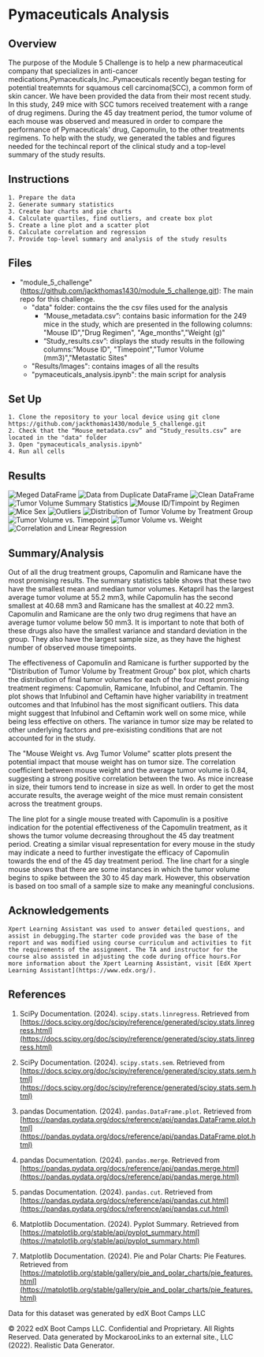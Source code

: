 # Pymaceuticals Analysis

## Overview
The purpose of the Module 5 Challenge is to help a new pharmaceutical company that specializes in anti-cancer medications,Pymaceuticals,Inc..Pymaceuticals recently began testing for potential treatemnts for squamous cell carcinoma(SCC), a common form of skin cancer. We have been provided the data from their most recent study. In this study, 249 mice with SCC tumors received treatement with a range of drug regimens. During the 45 day treatment period, the tumor volume of each mouse was observed and measured in order to compare the performance of Pymaceuticals' drug, Capomulin, to the other treatments regimens. To help with the study, we generated the tables and figures needed for the techincal report of the clinical study and a top-level summary of the study results. 

## Instructions
    1. Prepare the data
    2. Generate summary statistics 
    3. Create bar charts and pie charts
    4. Calculate quartiles, find outliers, and create box plot
    5. Create a line plot and a scatter plot
    6. Calculate correlation and regression 
    7. Provide top-level summary and analysis of the study results 

## Files
 - "module_5_challenge"(https://github.com/jackthomas1430/module_5_challenge.git): The main repo for this challenge. 
    - "data" folder: contains the the csv files used for the analysis 
        - “Mouse_metadata.csv”: contains basic information for the 249 mice in the study, which are presented in the following columns: "Mouse ID","Drug Regimen", "Age_months","Weight (g)" 
        - “Study_results.csv”: displays the study results in the following columns:"Mouse ID", "Timepoint","Tumor Volume (mm3)","Metastatic Sites"
    - "Results/Images": contains images of all the results
    - "pymaceuticals_analysis.ipynb": the main script for analysis
    
## Set Up
    1. Clone the repository to your local device using git clone https://github.com/jackthomas1430/module_5_challenge.git
    2. Check that the “Mouse_metadata.csv” and “Study_results.csv” are located in the "data" folder
    3. Open "pymaceuticals_analysis.ipynb"
    4. Run all cells
    
## Results 
![Meged DataFrame](module_5_challenge/Results:Images/Merged_DataFrame.png)
![Data from Duplicate DataFrame](module_5_challenge/Results:Images/duplicate_id_data.png)
![Clean DataFrame](module_5_challenge/Results:Images/Clean_DataFrame.png)
![Tumor Volume Summary Statistics](module_5_challenge/Results:Images/Summary_Statistics_1.png)
![Mouse ID/Timpoint by Regimen](module_5_challenge/Results:Images/MouseID_Timepoints_Regimen_Pandas.png)
![Mice Sex](module_5_challenge/Results:Images/Mouse_Sex_Pandas.png)
![Outliers](module_5_challenge/Results:Images/Outliers.png)
![Distribution of Tumor Volume by Treatment Group](module_5_challenge/Results:Images/TumorVolume_Timepoint_Capomulin.png)
![Tumor Volume vs. Timepoint](module_5_challenge/Results:Images/TumorVolume_Timepoint_Capomulin.png)
![Tumor Volume vs. Weight](module_5_challenge/Results:Images/Weight_Volume.png)
![Correlation and Linear Regression](module_5_challenge/Results:Images/WeightVolume_Correlation.png)


## Summary/Analysis 

Out of all the drug treatment groups, Capomulin and Ramicane have the most promising results. The summary statistics table shows that these two have the smallest mean and median tumor volumes. Ketapril has the largest average tumor volume at 55.2 mm3, while Capomulin has the second smallest at 40.68 mm3 and Ramicane has the smallest at 40.22 mm3. Capomulin and Ramicane are the only two drug regimens that have an average tumor volume below 50 mm3. It is important to note that both of these drugs also have the smallest variance and standard deviation in the group. They also have the largest sample size, as they have the highest number of observed mouse timepoints. 

The effectiveness of Capomulin and Ramicane is further supported by the "Distribution of Tumor Volume by Treatment Group" box plot, which charts the distribution of final tumor volumes for each of the four most promising treatment regimens: Capomulin, Ramicane, Infubinol, and Ceftamin. The plot shows that Infubinol and Ceftamin have higher variability in treatment outcomes and that Infubinol has the most significant outliers. This data might suggest that Infubinol and Ceftamin work well on some mice, while being less effective on others. The variance in tumor size may be related to other underlying factors and pre-exisisting conditions that are not accounted for in the study. 

The "Mouse Weight vs. Avg Tumor Volume" scatter plots present the potential impact that mouse weight has on tumor size. The correlation coefficient between mouse weight and the average tumor volume is 0.84, suggesting a strong positive correlation between the two. As mice increase in size, their tumors tend to increase in size as well. In order to get the most accurate results, the average weight of the mice must remain consistent across the treatment groups.  

The line plot for a single mouse treated with Capomulin is a positive indication for the potential effectiveness of the Capomulin treatment, as it shows the tumor volume decreasing throughout the 45 day treatment period. Creating a similar visual representation for every mouse in the study may indicate a need to further investigate the efficacy of Capomulin towards the end of the 45 day treatment period. The line chart for a single mouse shows that there are some instances in which the tumor volume begins to spike between the 30 to 45 day mark. However, this observation is based on too small of a sample size to make any meaningful conclusions.  

## Acknowledgements
    
    Xpert Learning Assistant was used to answer detailed questions, and assist in debugging.The starter code provided was the base of the report and was modified using course curriculum and activities to fit the requirements of the assignment. The TA and instructor for the course also assisted in adjusting the code during office hours.For more information about the Xpert Learning Assistant, visit [EdX Xpert Learning Assistant](https://www.edx.org/). 

## References

1. SciPy Documentation. (2024). `scipy.stats.linregress`. Retrieved from [https://docs.scipy.org/doc/scipy/reference/generated/scipy.stats.linregress.html](https://docs.scipy.org/doc/scipy/reference/generated/scipy.stats.linregress.html)

2. SciPy Documentation. (2024). `scipy.stats.sem`. Retrieved from [https://docs.scipy.org/doc/scipy/reference/generated/scipy.stats.sem.html](https://docs.scipy.org/doc/scipy/reference/generated/scipy.stats.sem.html)

3. pandas Documentation. (2024). `pandas.DataFrame.plot`. Retrieved from [https://pandas.pydata.org/docs/reference/api/pandas.DataFrame.plot.html](https://pandas.pydata.org/docs/reference/api/pandas.DataFrame.plot.html)

4. pandas Documentation. (2024). `pandas.merge`. Retrieved from [https://pandas.pydata.org/docs/reference/api/pandas.merge.html](https://pandas.pydata.org/docs/reference/api/pandas.merge.html)

5. pandas Documentation. (2024). `pandas.cut`. Retrieved from [https://pandas.pydata.org/docs/reference/api/pandas.cut.html](https://pandas.pydata.org/docs/reference/api/pandas.cut.html)

6. Matplotlib Documentation. (2024). Pyplot Summary. Retrieved from [https://matplotlib.org/stable/api/pyplot_summary.html](https://matplotlib.org/stable/api/pyplot_summary.html)

7. Matplotlib Documentation. (2024). Pie and Polar Charts: Pie Features. Retrieved from [https://matplotlib.org/stable/gallery/pie_and_polar_charts/pie_features.html](https://matplotlib.org/stable/gallery/pie_and_polar_charts/pie_features.html)


Data for this dataset was generated by edX Boot Camps LLC

© 2022 edX Boot Camps LLC. Confidential and Proprietary. All Rights Reserved.
Data generated by MockarooLinks to an external site., LLC (2022). Realistic Data Generator.





